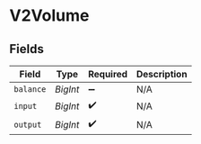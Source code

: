 # V2Volume


## Fields

| Field              | Type               | Required           | Description        |
| ------------------ | ------------------ | ------------------ | ------------------ |
| `balance`          | *BigInt*           | :heavy_minus_sign: | N/A                |
| `input`            | *BigInt*           | :heavy_check_mark: | N/A                |
| `output`           | *BigInt*           | :heavy_check_mark: | N/A                |